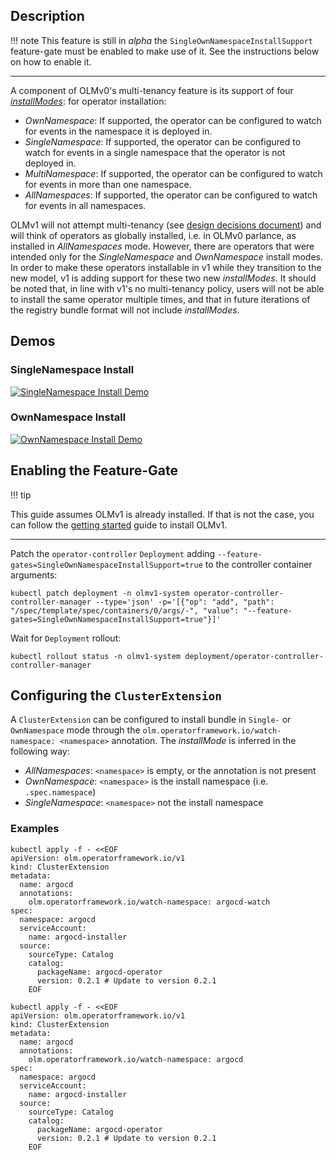 ## Description

!!! note
This feature is still in *alpha* the `SingleOwnNamespaceInstallSupport` feature-gate must be enabled to make use of it.
See the instructions below on how to enable it.

---

A component of OLMv0's multi-tenancy feature is its support of four [*installModes*](https://olm.operatorframework.io/docs/advanced-tasks/operator-scoping-with-operatorgroups/#targetnamespaces-and-their-relationship-to-installmodes):
for operator installation:

 - *OwnNamespace*: If supported, the operator can be configured to watch for events in the namespace it is deployed in.
 - *SingleNamespace*: If supported, the operator can be configured to watch for events in a single namespace that the operator is not deployed in.
 - *MultiNamespace*: If supported, the operator can be configured to watch for events in more than one namespace.
 - *AllNamespaces*: If supported, the operator can be configured to watch for events in all namespaces.

OLMv1 will not attempt multi-tenancy (see [design decisions document](../../project/olmv1_design_decisions.md)) and will think of operators
as globally installed, i.e. in OLMv0 parlance, as installed in *AllNamespaces* mode. However, there are operators that
were intended only for the *SingleNamespace* and *OwnNamespace* install modes. In order to make these operators installable in v1 while they
transition to the new model, v1 is adding support for these two new *installModes*. It should be noted that, in line with v1's no multi-tenancy policy,
users will not be able to install the same operator multiple times, and that in future iterations of the registry bundle format will not
include *installModes*.

## Demos

### SingleNamespace Install

[![SingleNamespace Install Demo](https://asciinema.org/a/w1IW0xWi1S9cKQFb9jnR07mgh.svg)](https://asciinema.org/a/w1IW0xWi1S9cKQFb9jnR07mgh)

### OwnNamespace Install

[![OwnNamespace Install Demo](https://asciinema.org/a/Rxx6WUwAU016bXFDW74XLcM5i.svg)](https://asciinema.org/a/Rxx6WUwAU016bXFDW74XLcM5i)

## Enabling the Feature-Gate

!!! tip

This guide assumes OLMv1 is already installed. If that is not the case,
you can follow the [getting started](../../getting-started/olmv1_getting_started.md) guide to install OLMv1.

---

Patch the `operator-controller` `Deployment` adding `--feature-gates=SingleOwnNamespaceInstallSupport=true` to the
controller container arguments:

```terminal title="Enable SingleOwnNamespaceInstallSupport feature-gate"
kubectl patch deployment -n olmv1-system operator-controller-controller-manager --type='json' -p='[{"op": "add", "path": "/spec/template/spec/containers/0/args/-", "value": "--feature-gates=SingleOwnNamespaceInstallSupport=true"}]'
```

Wait for `Deployment` rollout:

```terminal title="Wait for Deployment rollout"
kubectl rollout status -n olmv1-system deployment/operator-controller-controller-manager
```

## Configuring the `ClusterExtension`

A `ClusterExtension` can be configured to install bundle in `Single-` or `OwnNamespace` mode through the
`olm.operatorframework.io/watch-namespace: <namespace>` annotation. The *installMode* is inferred in the following way:

 - *AllNamespaces*: `<namespace>` is empty, or the annotation is not present
 - *OwnNamespace*: `<namespace>` is the install namespace (i.e. `.spec.namespace`)
 - *SingleNamespace*: `<namespace>` not the install namespace

### Examples

``` terminal title="SingleNamespace install mode example"
kubectl apply -f - <<EOF
apiVersion: olm.operatorframework.io/v1
kind: ClusterExtension
metadata:
  name: argocd
  annotations:
    olm.operatorframework.io/watch-namespace: argocd-watch
spec:
  namespace: argocd
  serviceAccount:
    name: argocd-installer
  source:
    sourceType: Catalog
    catalog:
      packageName: argocd-operator
      version: 0.2.1 # Update to version 0.2.1
    EOF
```

``` terminal title="OwnNamespace install mode example"
kubectl apply -f - <<EOF
apiVersion: olm.operatorframework.io/v1
kind: ClusterExtension
metadata:
  name: argocd
  annotations:
    olm.operatorframework.io/watch-namespace: argocd
spec:
  namespace: argocd
  serviceAccount:
    name: argocd-installer
  source:
    sourceType: Catalog
    catalog:
      packageName: argocd-operator
      version: 0.2.1 # Update to version 0.2.1
    EOF
```
